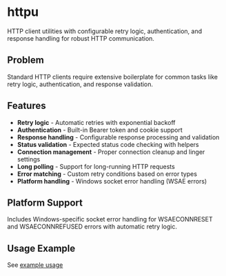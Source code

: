 # httpu

HTTP client utilities with configurable retry logic, authentication,
and response handling for robust HTTP communication.

## Problem

Standard HTTP clients require extensive boilerplate for common tasks
like retry logic, authentication, and response validation.

## Features

- **Retry logic** - Automatic retries with exponential backoff
- **Authentication** - Built-in Bearer token and cookie support
- **Response handling** - Configurable response processing and validation
- **Status validation** - Expected status code checking with helpers
- **Connection management** - Proper connection cleanup and linger settings
- **Long polling** - Support for long-running HTTP requests
- **Error matching** - Custom retry conditions based on error types
- **Platform handling** - Windows socket error handling (WSAE errors)

## Platform Support

Includes Windows-specific socket error handling for WSAECONNRESET and
WSAECONNREFUSED errors with automatic retry logic.

## Usage Example

See [example usage](example_test.go)
